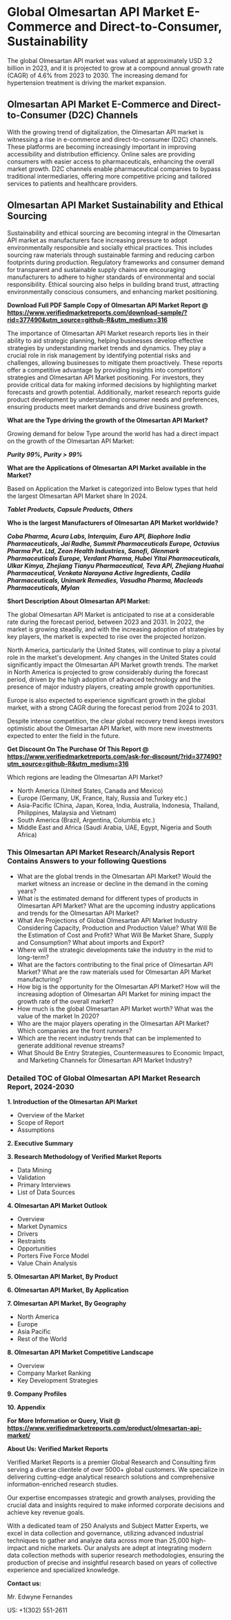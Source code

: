 <h1>Global Olmesartan API Market E-Commerce and Direct-to-Consumer, Sustainability</h1><p class=""><p>The global Olmesartan API market was valued at approximately USD 3.2 billion in 2023, and it is projected to grow at a compound annual growth rate (CAGR) of 4.6% from 2023 to 2030. The increasing demand for hypertension treatment is driving the market expansion.</p><h2>Olmesartan API Market E-Commerce and Direct-to-Consumer (D2C) Channels</h2><p>With the growing trend of digitalization, the Olmesartan API market is witnessing a rise in e-commerce and direct-to-consumer (D2C) channels. These platforms are becoming increasingly important in improving accessibility and distribution efficiency. Online sales are providing consumers with easier access to pharmaceuticals, enhancing the overall market growth. D2C channels enable pharmaceutical companies to bypass traditional intermediaries, offering more competitive pricing and tailored services to patients and healthcare providers.</p><h2>Olmesartan API Market Sustainability and Ethical Sourcing</h2><p>Sustainability and ethical sourcing are becoming integral in the Olmesartan API market as manufacturers face increasing pressure to adopt environmentally responsible and socially ethical practices. This includes sourcing raw materials through sustainable farming and reducing carbon footprints during production. Regulatory frameworks and consumer demand for transparent and sustainable supply chains are encouraging manufacturers to adhere to higher standards of environmental and social responsibility. Ethical sourcing also helps in building brand trust, attracting environmentally conscious consumers, and enhancing market positioning.</p></p><p class=""><strong>Download Full PDF Sample Copy of Olmesartan API Market Report @ <a href="https://www.verifiedmarketreports.com/download-sample/?rid=377490&utm_source=github-R&utm_medium=316" target="_blank">https://www.verifiedmarketreports.com/download-sample/?rid=377490&utm_source=github-R&utm_medium=316</a></strong></p><p>The importance of&nbsp;Olmesartan API Market research reports lies in their ability to aid strategic planning, helping businesses develop effective strategies by understanding market trends and dynamics. They play a crucial role in risk management by identifying potential risks and challenges, allowing businesses to mitigate them proactively. These reports offer a competitive advantage by providing insights into competitors' strategies and Olmesartan API Market positioning. For investors, they provide critical data for making informed decisions by highlighting market forecasts and growth potential. Additionally, market research reports guide product development by understanding consumer needs and preferences, ensuring products meet market demands and drive business growth.</p><p><strong>What are the&nbsp;Type driving the growth of the Olmesartan API Market?</strong></p><p id="" class="">Growing demand for below Type around the world has had a direct impact on the growth of the Olmesartan API Market:</p><p class=""><em><strong>Purity 99%, Purity > 99%</strong></em></p><p class=""><strong>What are the&nbsp;Applications&nbsp;of Olmesartan API Market available in the Market?</strong></p><p id="" class="">Based on Application the Market is categorized into Below types that held the largest Olmesartan API Market share In 2024.</p><p class=""><em><strong>Tablet Products, Capsule Products, Others</strong></em></p><p class=""><strong>Who is the largest Manufacturers of Olmesartan API Market worldwide?</strong></p><p><em><strong>Coba Pharma, Acura Labs, Interquim, Euro API, Biophore India Pharmaceuticals, Jai Radhe, Summit Pharmaceuticals Europe, Octavius Pharma Pvt. Ltd, Zeon Health lndustries, Sanofi, Glenmark Pharmaceuticals Europe, Verdant Pharma, Hubei Yitai Pharmaceuticals, Ulkar Kimya, Zhejiang Tianyu Pharmaceutical, Teva API, Zhejiang Huahai Pharmaceutical, Venkata Narayana Active Ingredients, Cadila Pharmaceuticals, Unimark Remedies, Vasudha Pharma, Macleods Pharmaceuticals, Mylan</strong></em></p><p id="" class=""><strong>Short Description About Olmesartan API Market:</strong></p><p>The global Olmesartan API Market is anticipated to rise at a considerable rate during the forecast period, between 2023 and 2031. In 2022, the market is growing steadily, and with the increasing adoption of strategies by key players, the market is expected to rise over the projected horizon.</p><p>North America, particularly the United States, will continue to play a pivotal role in the market's development. Any changes in the United States could significantly impact the Olmesartan API Market growth trends. The market in North America is projected to grow considerably during the forecast period, driven by the high adoption of advanced technology and the presence of major industry players, creating ample growth opportunities.</p><p>Europe is also expected to experience significant growth in the global market, with a strong CAGR during the forecast period from 2024 to 2031.</p><p>Despite intense competition, the clear global recovery trend keeps investors optimistic about the Olmesartan API Market, with more new investments expected to enter the field in the future.</p><p id="" class=""><strong>Get Discount On The Purchase Of This Report @ <a href="https://www.verifiedmarketreports.com/ask-for-discount/?rid=377490?utm_source=github-R&utm_medium=316" target="_blank">https://www.verifiedmarketreports.com/ask-for-discount/?rid=377490?utm_source=github-R&utm_medium=316</a></strong></p><p class="">Which regions are leading the Olmesartan API Market?</p><ul><li>North America (United States, Canada and Mexico)</li><li>Europe (Germany, UK, France, Italy, Russia and Turkey etc.)</li><li>Asia-Pacific (China, Japan, Korea, India, Australia, Indonesia, Thailand, Philippines, Malaysia and Vietnam)</li><li>South America (Brazil, Argentina, Columbia etc.)</li><li>Middle East and Africa (Saudi Arabia, UAE, Egypt, Nigeria and South Africa)</li></ul><h3 id="" class="">This Olmesartan API Market Research/Analysis Report Contains Answers to your following Questions</h3><ul><li>What are the global trends in the Olmesartan API Market? Would the market witness an increase or decline in the demand in the coming years?</li><li>What is the estimated demand for different types of products in Olmesartan API Market? What are the upcoming industry applications and trends for the Olmesartan API Market?</li><li>What Are Projections of Global Olmesartan API Market Industry Considering Capacity, Production and Production Value? What Will Be the Estimation of Cost and Profit? What Will Be Market Share, Supply and Consumption? What about imports and Export?</li><li>Where will the strategic developments take the industry in the mid to long-term?</li><li>What are the factors contributing to the final price of Olmesartan API Market? What are the raw materials used for Olmesartan API Market manufacturing?</li><li>How big is the opportunity for the Olmesartan API Market? How will the increasing adoption of Olmesartan API Market for mining impact the growth rate of the overall market?</li><li>How much is the global Olmesartan API Market worth? What was the value of the market In 2020?</li><li>Who are the major players operating in the Olmesartan API Market? Which companies are the front runners?</li><li>Which are the recent industry trends that can be implemented to generate additional revenue streams?</li><li>What Should Be Entry Strategies, Countermeasures to Economic Impact, and Marketing Channels for Olmesartan API Market Industry?</li></ul><h3 id="" class="">Detailed TOC of Global Olmesartan API Market Research Report, 2024-2030</h3><p id="" class=""><strong>1. Introduction of the Olmesartan API Market</strong></p><ul><li>Overview of the Market</li><li>Scope of Report</li><li>Assumptions</li></ul><p id="" class=""><strong>2. Executive Summary</strong></p><p id="" class=""><strong>3. Research Methodology of Verified Market Reports</strong></p><ul><li>Data Mining</li><li>Validation</li><li>Primary Interviews</li><li>List of Data Sources</li></ul><p id="" class=""><strong>4. Olmesartan API Market Outlook</strong></p><ul><li>Overview</li><li>Market Dynamics</li><li>Drivers</li><li>Restraints</li><li>Opportunities</li><li>Porters Five Force Model</li><li>Value Chain Analysis</li></ul><p id="" class=""><strong>5. Olmesartan API Market, By Product</strong></p><p id="" class=""><strong>6. Olmesartan API Market, By Application</strong></p><p id="" class=""><strong>7. Olmesartan API Market, By Geography</strong></p><ul><li>North America</li><li>Europe</li><li>Asia Pacific</li><li>Rest of the World</li></ul><p id="" class=""><strong>8. Olmesartan API Market Competitive Landscape</strong></p><ul><li>Overview</li><li>Company Market Ranking</li><li>Key Development Strategies</li></ul><p id="" class=""><strong>9. Company Profiles</strong></p><p id="" class=""><strong>10. Appendix</strong></p><p id="" class=""><strong>For More Information or Query, Visit @ <a href="https://www.verifiedmarketreports.com/product/olmesartan-api-market/" target="_blank">https://www.verifiedmarketreports.com/product/olmesartan-api-market/</a></strong></p><p id="" class=""><strong>About Us: Verified Market Reports</strong></p><p id="" class="">Verified Market Reports is a premier Global Research and Consulting firm serving a diverse clientele of over 5000+ global customers. We specialize in delivering cutting-edge analytical research solutions and comprehensive information-enriched research studies.</p><p id="" class="">Our expertise encompasses strategic and growth analyses, providing the crucial data and insights required to make informed corporate decisions and achieve key revenue goals.</p><p id="" class="">With a dedicated team of 250 Analysts and Subject Matter Experts, we excel in data collection and governance, utilizing advanced industrial techniques to gather and analyze data across more than 25,000 high-impact and niche markets. Our analysts are adept at integrating modern data collection methods with superior research methodologies, ensuring the production of precise and insightful research based on years of collective experience and specialized knowledge.</p><p id="" class=""><strong>Contact us:</strong></p><p id="" class="">Mr. Edwyne Fernandes</p><p id="" class="">US: +1(302) 551-2611</p>